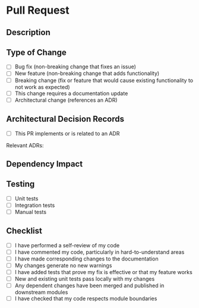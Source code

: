 # Pull Request

## Description

<!-- Please provide a brief description of the changes in this PR -->

## Type of Change

<!-- Please check the option that best describes this PR -->

- [ ] Bug fix (non-breaking change that fixes an issue)
- [ ] New feature (non-breaking change that adds functionality)
- [ ] Breaking change (fix or feature that would cause existing functionality to not work as expected)
- [ ] This change requires a documentation update
- [ ] Architectural change (references an ADR)

## Architectural Decision Records

<!-- If this PR implements or affects an architectural decision, please reference the relevant ADR(s) -->

- [ ] This PR implements or is related to an ADR

Relevant ADRs:
<!-- Example: [ADR-001: Module Boundary Enforcement](/docs/adr/ADR-001-module-boundary-enforcement.md) -->

## Dependency Impact

<!-- 
Describe how this PR affects module dependencies. Reference dependency visualizations if relevant.
For significant architectural changes, consider creating a new ADR with dependency visualizations.
-->

## Testing

<!-- Please describe the tests that you ran to verify your changes -->

- [ ] Unit tests
- [ ] Integration tests
- [ ] Manual tests

## Checklist

- [ ] I have performed a self-review of my code
- [ ] I have commented my code, particularly in hard-to-understand areas
- [ ] I have made corresponding changes to the documentation
- [ ] My changes generate no new warnings
- [ ] I have added tests that prove my fix is effective or that my feature works
- [ ] New and existing unit tests pass locally with my changes
- [ ] Any dependent changes have been merged and published in downstream modules
- [ ] I have checked that my code respects module boundaries